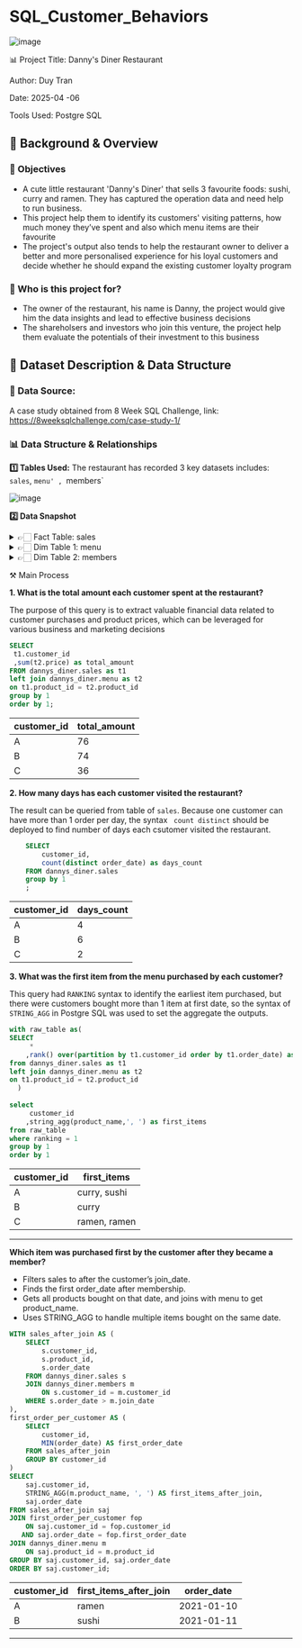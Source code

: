 # SQL_Customer_Behaviors
![image](https://github.com/user-attachments/assets/58362dbd-e3f7-45d3-af42-5f20e1467c34)

📊 Project Title: Danny's Diner Restaurant

Author: Duy Tran

Date: 2025-04 -06

Tools Used: Postgre SQL

## 📌 Background & Overview

### 📖 Objectives

   * A cute little restaurant 'Danny's Diner' that sells 3 favourite foods: sushi, curry and ramen. They has captured the operation data and need help to run business.
   * This project help them to identify its customers' visiting patterns, how much money they’ve spent and also which menu items are their favourite
   * The project's output also tends to help the restaurant owner to deliver a better and more personalised experience for his loyal customers and decide whether he should expand the existing customer loyalty program

### 👤 Who is this project for?

   * The owner of the restaurant, his name is Danny, the project would give him the data insights and lead to effective business decisions
   * The shareholsers and investors who join this venture, the project help them evaluate the potentials of their investment to this business

## 📂 Dataset Description & Data Structure

### 📌 Data Source:

A case study obtained from 8 Week SQL Challenge, link: https://8weeksqlchallenge.com/case-study-1/

### 📊 Data Structure & Relationships

**1️⃣ Tables Used:** The restaurant has recorded 3 key datasets includes: `sales`, `menu' , `members`

![image](https://github.com/user-attachments/assets/e133b7ab-2334-4cfb-acbb-fa5f42d0677f)

**2️⃣ Data Snapshot**

<details>
<summary>👉🏻 Fact Table: sales</summary>
<br>

| customer_id | order_date | product_id |
|-------------|------------|------------|
| A           | 2021-01-01 | 1          |
| A           | 2021-01-01 | 2          |
| A           | 2021-01-07 | 2          |
| A           | 2021-01-10 | 3          |
| A           | 2021-01-11 | 3          |
</details>

<details>
<summary>👉🏻 Dim Table 1: menu</summary>
<br>

| customer_id | order_date | product_id |
|-------------|------------|------------|
| A           | 2021-01-01 | 1          |
| A           | 2021-01-01 | 2          |
| A           | 2021-01-07 | 2          |
| A           | 2021-01-10 | 3          |
| A           | 2021-01-11 | 3          |
</details>

<details>
<summary>👉🏻 Dim Table 2: members</summary>
<br>

| product_id | product_name | price |
|------------|--------------|-------|
| 1          | sushi        | 10    |
| 2          | curry        | 15    |
| 3          | ramen        | 12    |
</details>

⚒️ Main Process

**1. What is the total amount each customer spent at the restaurant?**

The purpose of this query is to extract valuable financial data related to customer purchases and product prices, which can be leveraged for various business and marketing decisions

```sql
SELECT
 t1.customer_id
 ,sum(t2.price) as total_amount
FROM dannys_diner.sales as t1
left join dannys_diner.menu as t2
on t1.product_id = t2.product_id
group by 1
order by 1;
```

| customer_id | total_amount |
| ----------- | ------------ |
| A           | 76           |
| B           | 74           |
| C           | 36           |

**2. How many days has each customer visited the restaurant?**

The result can be queried from table of `sales`. Because one customer can have more than 1 order per day, the  syntax ` count distinct` should be deployed to find number of days each csutomer visited the restaurant.

```sql  
    SELECT
      	customer_id,
        count(distinct order_date) as days_count
    FROM dannys_diner.sales
    group by 1
    ;
```

| customer_id | days_count |
| ----------- | ---------- |
| A           | 4          |
| B           | 6          |
| C           | 2          |

**3. What was the first item from the menu purchased by each customer?**

This query had `RANKING` syntax to identify the earliest item purchased, but there were customers bought more than 1 item at first date, so the syntax of `STRING_AGG` in Postgre SQL was used to set the aggregate the outputs.

```sql
with raw_table as(
SELECT
     *
    ,rank() over(partition by t1.customer_id order by t1.order_date) as ranking
from dannys_diner.sales as t1
left join dannys_diner.menu as t2
on t1.product_id = t2.product_id
  )
  
select 
     customer_id
    ,string_agg(product_name,', ') as first_items
from raw_table
where ranking = 1
group by 1
order by 1
```

| customer_id | first_items  |
| ----------- | ------------ |
| A           | curry, sushi |
| B           | curry        |
| C           | ramen, ramen |

---

**Which item was purchased first by the customer after they became a member?**

* Filters sales to after the customer’s join_date.
* Finds the first order_date after membership.
* Gets all products bought on that date, and joins with menu to get product_name.
* Uses STRING_AGG to handle multiple items bought on the same date.

```sql
WITH sales_after_join AS (
    SELECT 
        s.customer_id,
        s.product_id,
        s.order_date
    FROM dannys_diner.sales s
    JOIN dannys_diner.members m 
        ON s.customer_id = m.customer_id
    WHERE s.order_date > m.join_date
),
first_order_per_customer AS (
    SELECT 
        customer_id,
        MIN(order_date) AS first_order_date
    FROM sales_after_join
    GROUP BY customer_id
)
SELECT 
    saj.customer_id,
    STRING_AGG(m.product_name, ', ') AS first_items_after_join,
    saj.order_date
FROM sales_after_join saj
JOIN first_order_per_customer fop 
    ON saj.customer_id = fop.customer_id 
   AND saj.order_date = fop.first_order_date
JOIN dannys_diner.menu m 
    ON saj.product_id = m.product_id
GROUP BY saj.customer_id, saj.order_date
ORDER BY saj.customer_id;
```

| customer_id | first_items_after_join | order_date |
| ----------- | ---------------------- | ---------- |
| A           | ramen                  | 2021-01-10 |
| B           | sushi                  | 2021-01-11 |

---
